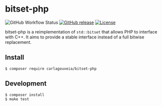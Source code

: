 # bitset-php
![GitHub Workflow Status](https://img.shields.io/github/actions/workflow/status/carlagouveia/bitset-php/build.yml)
[![GitHub release](https://img.shields.io/github/v/release/carlagouveia/bitset-php.svg)](https://github.com/carlagouveia/bitset-php/releases/latest)
[![License](https://img.shields.io/github/license/carlagouveia/bitset-php)](https://github.com/carlagouveia/bitset-php/blob/master/LICENSE)

bitset-php is a reimplementation of `std::bitset` that allows PHP to interface with C++. It aims to provide a stable
interface instead of a full bitwise replacement.

## Install
    $ composer require carlagouveia/bitset-php

## Development
    $ composer install
    $ make test